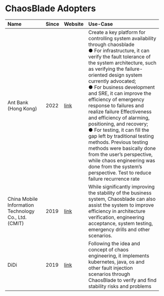 # ChaosBlade Adopters


| Name                                                | Since | Website                                 | Use-Case                                                                                                                                                                                                                                                                                                                                                                                                                                                                                                                                                                                                                                                                                                                                                   |
|:----------------------------------------------------|:------|:----------------------------------------|:-----------------------------------------------------------------------------------------------------------------------------------------------------------------------------------------------------------------------------------------------------------------------------------------------------------------------------------------------------------------------------------------------------------------------------------------------------------------------------------------------------------------------------------------------------------------------------------------------------------------------------------------------------------------------------------------------------------------------------------------------------------|
| Ant Bank (Hong Kong)                                | 2022 | [link](https://www.antbank.hk/home?lang=zh_hk) | Create a key platform for controlling system availability through chaosblade<br/> ● For infrastructure, it can verify the fault tolerance of the system architecture, such as verifying the failure-oriented design system currently advocated; <br/>● For business development and SRE, it can improve the efficiency of emergency response to failures and realize failure Effectiveness and efficiency of alarming, positioning, and recovery; <br/>● For testing, it can fill the gap left by traditional testing methods. Previous testing methods were basically done from the user’s perspective, while chaos engineering was done from the system’s perspective. Test to reduce failure recurrence rate |                                                                                                                                                                                                                                            |
| China Mobile Information Technology Co., Ltd.(CMIT) | 2019 | [link](https://it.10086.cn/indexc.html) | While significantly improving the stability of the business system, Chaosblade can also assist the system to improve efficiency in architecture verification, engineering acceptance, system testing, emergency drills and other scenarios.                                                                                                                                                                                                                                                                                                                                                                                                                                                                                                                |
| DiDi                                                | 2019 |[link](https://www.didiglobal.com/) | Following the idea and concept of chaos engineering, it implements kubernetes, java, os and other fault injection scenarios through ChaosBlade to verify and find stability risks and problems|